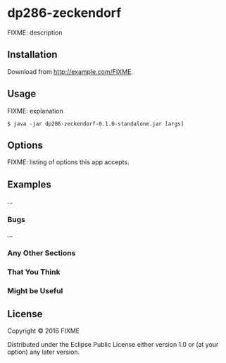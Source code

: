 # dp286-zeckendorf

FIXME: description

## Installation

Download from http://example.com/FIXME.

## Usage

FIXME: explanation

    $ java -jar dp286-zeckendorf-0.1.0-standalone.jar [args]

## Options

FIXME: listing of options this app accepts.

## Examples

...

### Bugs

...

### Any Other Sections
### That You Think
### Might be Useful

## License

Copyright © 2016 FIXME

Distributed under the Eclipse Public License either version 1.0 or (at
your option) any later version.
